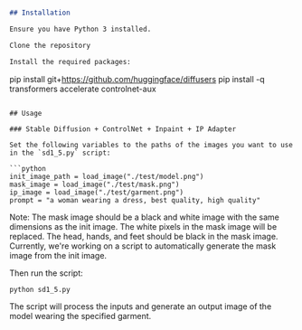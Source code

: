 ```markdown

## Installation

Ensure you have Python 3 installed.

Clone the repository 

Install the required packages:

```
pip install git+https://github.com/huggingface/diffusers
pip install -q transformers accelerate controlnet-aux
```

## Usage

### Stable Diffusion + ControlNet + Inpaint + IP Adapter

Set the following variables to the paths of the images you want to use in the `sd1_5.py` script:

```python
init_image_path = load_image("./test/model.png")
mask_image = load_image("./test/mask.png")
ip_image = load_image("./test/garment.png") 
prompt = "a woman wearing a dress, best quality, high quality"
```

Note: The mask image should be a black and white image with the same dimensions as the init image. The white pixels in the mask image will be replaced. The head, hands, and feet should be black in the mask image. Currently, we're working on a script to automatically generate the mask image from the init image.

Then run the script:

```
python sd1_5.py
```

The script will process the inputs and generate an output image of the model wearing the specified garment.
```

